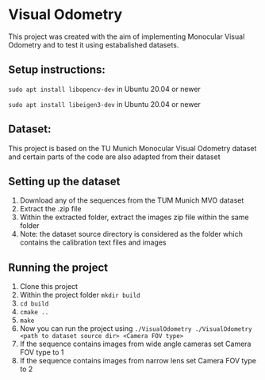 # Visual Odometry
This project was created with the aim of implementing Monocular Visual Odometry and to test it using estabalished datasets.

## Setup instructions:

`sudo apt install libopencv-dev` in Ubuntu 20.04 or newer

`sudo apt install libeigen3-dev` in Ubuntu 20.04 or newer

## Dataset:
This project is based on the TU Munich Monocular Visual Odometry dataset and certain parts of the code are also adapted from their dataset

## Setting up the dataset
1. Download any of the sequences from the TUM Munich MVO dataset
2. Extract the .zip file
3. Within the extracted folder, extract the images zip file within the same folder
4. Note: the dataset source directory is considered as the folder which contains the calibration text files and images

## Running the project
1. Clone this project
2. Within the project folder `mkdir build`
3. `cd build`
4. `cmake ..`
5. `make`
6. Now you can run the project using `./VisualOdometry ./VisualOdometry <path to dataset source dir> <Camera FOV type>`
7. If the sequence contains images from wide angle cameras set Camera FOV type to 1
8. If the sequence contains images from narrow lens set Camera FOV type to 2






